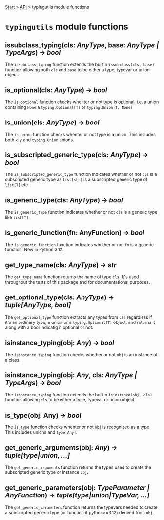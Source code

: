 [Start](/README.md) > [API](/docs/api.md) > typingutils module functions
# `typingutils` module functions

## issubclass_typing(cls: _AnyType_, base: _AnyType | TypeArgs_) -> _bool_

The `issubclass_typing` function extends the builtin `issubclass(cls, base)` function allowing both `cls` and `base` to be either a type, typevar or union object.

## is_optional(cls: _AnyType_) -> _bool_

The `is_optional` function checks whenter or not type is optional, i.e. a union containing `None` a `typing.Optional[T]` or `typing.Union[T, None]`

## is_union(cls: _AnyType_) -> _bool_

The `is_union` function checks whenter or not type is a union. This includes both `x|y` and `typing.Union` unions.

## is_subscripted_generic_type(cls: _AnyType_) -> _bool_

The `is_subscripted_generic_type` function indicates whether or not `cls` is a subscripted generic type as `list[str]` is a subscripted generic type of `list[T]` etc.

## is_generic_type(cls: _AnyType_) -> _bool_

The `is_generic_type` function  indicates whether or not `cls` is a generic type like `list[T]`.

## is_generic_function(fn: AnyFunction) -> _bool_

The `is_generic_function` function  indicates whether or not `fn` is a generic function. New in Python 3.12.

## get_type_name(cls: _AnyType_) -> _str_

The `get_type_name` function returns the name of type `cls`. It's used throughout the tests of this package and for documentational purposes.

## get_optional_type(cls: _AnyType_) -> _tuple[AnyType, bool]_

The `get_optional_type` function extracts any types from `cls` regardless if it's an ordinary type, a union or a `typing.Optional[T]` object, and returns it along with a bool indicatig if optional or not.

## isinstance_typing(obj: _Any_) -> _bool_

The `isinstance_typing` function checks whether or not `obj` is an instance of a class.

## isinstance_typing(obj: _Any_, cls: _AnyType | TypeArgs_) -> _bool_

The `isinstance_typing` function extends the builtin `isinstance(obj, cls)` function allowing `cls` to be either a type, typevar or union object.

## is_type(obj: Any) -> _bool_

The `is_type` function checks whenter or not `obj` is recognized as a type. This includes unions and `type[Any]`.

## get_generic_arguments(obj: _Any_) -> _tuple[type|union, ...]_

The `get_generic_arguments` function returns the types used to create the subscripted generic type or instance `obj`.

## get_generic_parameters(obj: _TypeParameter | AnyFunction_) -> _tuple[type|union|TypeVar, ...]_

The `get_generic_parameters` function returns the typevars needed to create a subscripted generic type (or function if python>=3.12) derived from `obj`.
